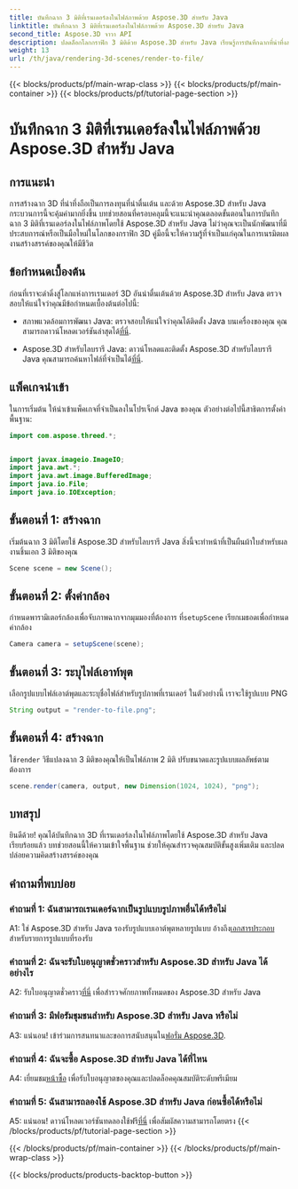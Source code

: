 ```yaml
---
title: บันทึกฉาก 3 มิติที่เรนเดอร์ลงในไฟล์ภาพด้วย Aspose.3D สำหรับ Java
linktitle: บันทึกฉาก 3 มิติที่เรนเดอร์ลงในไฟล์ภาพด้วย Aspose.3D สำหรับ Java
second_title: Aspose.3D จาวา API
description: ปลดล็อกโลกกราฟิก 3 มิติด้วย Aspose.3D สำหรับ Java เรียนรู้การบันทึกฉากที่น่าทึ่งลงในภาพได้อย่างง่ายดาย
weight: 13
url: /th/java/rendering-3d-scenes/render-to-file/
---
```


{{< blocks/products/pf/main-wrap-class >}}
{{< blocks/products/pf/main-container >}}
{{< blocks/products/pf/tutorial-page-section >}}

# บันทึกฉาก 3 มิติที่เรนเดอร์ลงในไฟล์ภาพด้วย Aspose.3D สำหรับ Java

## การแนะนำ

การสร้างฉาก 3D ที่น่าทึ่งถือเป็นการลงทุนที่น่าตื่นเต้น และด้วย Aspose.3D สำหรับ Java กระบวนการนี้จะคุ้มค่ามากยิ่งขึ้น บทช่วยสอนที่ครอบคลุมนี้จะแนะนำคุณตลอดขั้นตอนในการบันทึกฉาก 3 มิติที่เรนเดอร์ลงในไฟล์ภาพโดยใช้ Aspose.3D สำหรับ Java ไม่ว่าคุณจะเป็นนักพัฒนาที่มีประสบการณ์หรือเป็นมือใหม่ในโลกของกราฟิก 3D คู่มือนี้จะให้ความรู้ที่จำเป็นแก่คุณในการเนรมิตผลงานสร้างสรรค์ของคุณให้มีชีวิต

## ข้อกำหนดเบื้องต้น

ก่อนที่เราจะดำดิ่งสู่โลกแห่งการเรนเดอร์ 3D อันน่าตื่นเต้นด้วย Aspose.3D สำหรับ Java ตรวจสอบให้แน่ใจว่าคุณมีข้อกำหนดเบื้องต้นต่อไปนี้:

- สภาพแวดล้อมการพัฒนา Java: ตรวจสอบให้แน่ใจว่าคุณได้ติดตั้ง Java บนเครื่องของคุณ คุณสามารถดาวน์โหลดเวอร์ชันล่าสุดได้[ที่นี่](https://www.java.com/download/).

-  Aspose.3D สำหรับไลบรารี Java: ดาวน์โหลดและติดตั้ง Aspose.3D สำหรับไลบรารี Java คุณสามารถค้นหาไฟล์ที่จำเป็นได้[ที่นี่](https://releases.aspose.com/3d/java/).

## แพ็คเกจนำเข้า

ในการเริ่มต้น ให้นำเข้าแพ็คเกจที่จำเป็นลงในโปรเจ็กต์ Java ของคุณ ตัวอย่างต่อไปนี้สาธิตการตั้งค่าพื้นฐาน:

```java
import com.aspose.threed.*;


import javax.imageio.ImageIO;
import java.awt.*;
import java.awt.image.BufferedImage;
import java.io.File;
import java.io.IOException;
```

## ขั้นตอนที่ 1: สร้างฉาก

เริ่มต้นฉาก 3 มิติโดยใช้ Aspose.3D สำหรับไลบรารี Java สิ่งนี้จะทำหน้าที่เป็นผืนผ้าใบสำหรับผลงานชิ้นเอก 3 มิติของคุณ

```java
Scene scene = new Scene();
```

## ขั้นตอนที่ 2: ตั้งค่ากล้อง

 กำหนดพารามิเตอร์กล้องเพื่อจับภาพฉากจากมุมมองที่ต้องการ ที่`setupScene` เรียกเมธอดเพื่อกำหนดค่ากล้อง

```java
Camera camera = setupScene(scene);
```

## ขั้นตอนที่ 3: ระบุไฟล์เอาท์พุต

เลือกรูปแบบไฟล์เอาต์พุตและระบุชื่อไฟล์สำหรับรูปภาพที่เรนเดอร์ ในตัวอย่างนี้ เราจะใช้รูปแบบ PNG

```java
String output = "render-to-file.png";
```

## ขั้นตอนที่ 4: สร้างฉาก

 ใช้`render` วิธีแปลงฉาก 3 มิติของคุณให้เป็นไฟล์ภาพ 2 มิติ ปรับขนาดและรูปแบบผลลัพธ์ตามต้องการ

```java
scene.render(camera, output, new Dimension(1024, 1024), "png");
```

## บทสรุป

ยินดีด้วย! คุณได้บันทึกฉาก 3D ที่เรนเดอร์ลงในไฟล์ภาพโดยใช้ Aspose.3D สำหรับ Java เรียบร้อยแล้ว บทช่วยสอนนี้ให้ความเข้าใจพื้นฐาน ช่วยให้คุณสำรวจคุณสมบัติขั้นสูงเพิ่มเติม และปลดปล่อยความคิดสร้างสรรค์ของคุณ

## คำถามที่พบบ่อย

### คำถามที่ 1: ฉันสามารถเรนเดอร์ฉากเป็นรูปแบบรูปภาพอื่นได้หรือไม่

 A1: ใช่ Aspose.3D สำหรับ Java รองรับรูปแบบเอาต์พุตหลายรูปแบบ อ้างถึง[เอกสารประกอบ](https://reference.aspose.com/3d/java/) สำหรับรายการรูปแบบที่รองรับ

### คำถามที่ 2: ฉันจะรับใบอนุญาตชั่วคราวสำหรับ Aspose.3D สำหรับ Java ได้อย่างไร

 A2: รับใบอนุญาตชั่วคราว[ที่นี่](https://purchase.aspose.com/temporary-license/) เพื่อสำรวจศักยภาพทั้งหมดของ Aspose.3D สำหรับ Java

### คำถามที่ 3: มีฟอรัมชุมชนสำหรับ Aspose.3D สำหรับ Java หรือไม่

 A3: แน่นอน! เข้าร่วมการสนทนาและขอการสนับสนุนใน[ฟอรั่ม Aspose.3D](https://forum.aspose.com/c/3d/18).

### คำถามที่ 4: ฉันจะซื้อ Aspose.3D สำหรับ Java ได้ที่ไหน

 A4: เยี่ยมชม[หน้าซื้อ](https://purchase.aspose.com/buy) เพื่อรับใบอนุญาตของคุณและปลดล็อคคุณสมบัติระดับพรีเมียม

### คำถามที่ 5: ฉันสามารถลองใช้ Aspose.3D สำหรับ Java ก่อนซื้อได้หรือไม่

 A5: แน่นอน! ดาวน์โหลดเวอร์ชันทดลองใช้ฟรี[ที่นี่](https://releases.aspose.com/) เพื่อสัมผัสความสามารถโดยตรง
{{< /blocks/products/pf/tutorial-page-section >}}

{{< /blocks/products/pf/main-container >}}
{{< /blocks/products/pf/main-wrap-class >}}

{{< blocks/products/products-backtop-button >}}
